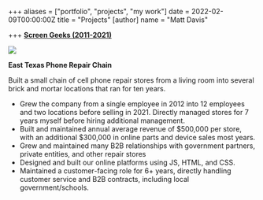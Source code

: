 +++
aliases = ["portfolio", "projects", "my work"]
date = 2022-02-09T00:00:00Z
title = "Projects"
[author]
name = "Matt Davis"

+++
[**Screen Geeks (2011-2021)**](https://www.thescreengeeks.com)
  
![](/uploads/screengeeks.gif)  

**East Texas Phone Repair Chain**  
  
Built a small chain of cell phone repair stores from a living room into several brick and mortar locations that ran for ten years.  
  
- Grew the company from a single employee in 2012 into 12 employees and two  locations before selling in 2021. Directly managed stores for 7 years myself before hiring additional management.  
- Built and maintained annual average revenue of $500,000 per store, with an additional $300,000 in online parts and device sales most years.  
- Grew and maintained many B2B relationships with government partners, private  entities, and other repair stores  
- Designed and built our online platforms using JS, HTML, and CSS.  
- Maintained a customer-facing role for 6+ years, directly handling customer service and B2B contracts, including local government/schools.